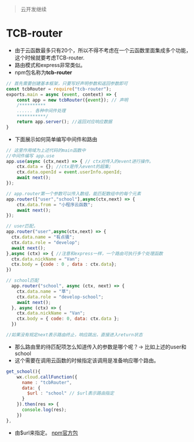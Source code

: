> 云开发继续

# TCB-router
* 由于云函数最多只有20个，所以不得不考虑在一个云函数里面集成多个功能，这个时候就要考虑TCB-router.
* 路由模式和express非常类似。
* npm包名称为**tcb-router**
```js
// 首先需要创建基本框架，只要写好声明参数和返回参数即可
const tcbRouter = require("tcb-router");
exports.main = async (event, context) => {
    const app = new tcbRouter({event}); // 声明
    /**********
    ...... 各种中间件处理
    ***********/
    return app.server(); //返回对应响应数据
}

```

* 下面展示如何简单编写中间件和路由
```js
// 这里作用域为上述代码的main函数中
//中间件编写 app.use
app.use(async (ctx,next) => { // ctx对传入的event进行操作。
    ctx.data = {}; //ctx是传入event的超集; 
    ctx.data.openId = event.userInfo.openId;
    await next();
});

// app.router第一个参数可以传入数组，能匹配数组中的每个元素
app.router(["user","school"],async(ctx,next) => {
    ctx.data.from = "小程序云函数";
    await next();
});

// user匹配，
app.router("user",async(ctx,next) => {
  ctx.data.name = "有点骚";
  ctx.data.role = "develop";
  await next();
},async (ctx) => { //注意和express一样，一个路由可执行多个处理函数
  ctx.data.nickName = "Van";
  ctx.body = {code : 0 , data : ctx.data};  
})

// school匹配
  app.router("school", async (ctx, next) => {
    ctx.data.name = "草";
    ctx.data.role = "develop-school";
    await next();
  }, async (ctx) => {
    ctx.data.nickName = "Van";
    ctx.body = { code: 0, data: ctx.data };
  })

//如果没有规定next表示路由终止，响应跳出，直接进入return状态
```

* 那么路由里的待匹配项怎么知道传入的参数是哪个呢？-> 比如上述的user和school
* 这个需要在调用云函数的时候指定该调用是准备响应哪个路由。
```js
get_school(){
    wx.cloud.callFunction({
      name : "tcbRouter",
      data: {
        $url : "school" // $url表示路由指定
      }
    }).then(res => {
      console.log(res);
    })
},


```
* 由\$url来指定。
[npm官方包](https://www.npmjs.com/package/tcb-router)